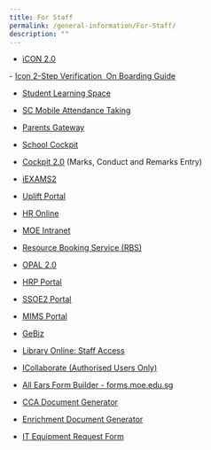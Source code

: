 ```yaml
---
title: For Staff
permalink: /general-information/For-Staff/
description: ""
---
```

*   [iCON 2.0](https://workspace.google.com/dashboard)  

 - [Icon 2-Step Verification  On Boarding Guide](https://standrewssec.moe.edu.sg/goog_878320221)      

*   [Student Learning Space](https://vle.learning.moe.edu.sg/login)  
    
*   [SC Mobile Attendance Taking](https://scmobile.moe.edu.sg/login)
*   [Parents Gateway](https://pg.moe.edu.sg/)
*   [School Cockpit](https://schoolcockpit.moe.gov.sg/)
*   [Cockpit 2.0](https://schoolcockpit.moe.gov.sg/) (Marks, Conduct and Remarks Entry)
*   [iEXAMS2](https://iexams.seab.gov.sg/)
*   [Uplift Portal](https://go.gov.sg/uplift-portal)
*   [HR Online](https://intranet.moe.gov.sg/hronline/Pages/Home.aspx)
*   [MOE Intranet](https://intranet.moe.gov.sg/Pages/Home.aspx)
*   [Resource Booking Service (RBS)](https://rbs.avero-tech.com/)
*   [OPAL 2.0](https://opal2.moe.edu.sg/)
*   [HRP Portal](https://hrp.gov.sg/)
*   [SSOE2 Portal](https://ssoe2.moe.edu.sg/)
*   [MIMS Portal](https://idp.mims.moe.gov.sg/nidp/saml2/sso) 
*   [GeBiz](https://intranet.gebiz.gov.sg/)
*   [Library Online: Staff Access](https://schoolibrary.spydus.com.sg/standrewssec/spydus)
*   [ICollaborate (Authorised Users Only)](https://icollaborate.moe.gov.sg/myitb/projects/ITD%20School%20Collaboration/Forms/AllItems.aspx)  
    
*   [All Ears Form Builder - forms.moe.edu.sg](https://forms.moe.edu.sg/)  
    
*   [CCA Document Generator](https://intranet.moe.gov.sg/Finance_Partner_Branch/Pages/cca/index.html)
*   [Enrichment Document Generator](https://intranet.moe.gov.sg/Finance_Partner_Branch/Pages/enac/index.html)
*   [IT Equipment Request Form](https://forms.gle/ftbU39fA2FLA5Kes6)